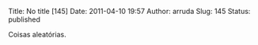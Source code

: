 Title: No title [145]
Date: 2011-04-10 19:57
Author: arruda
Slug: 145
Status: published

Coisas aleatórias.
